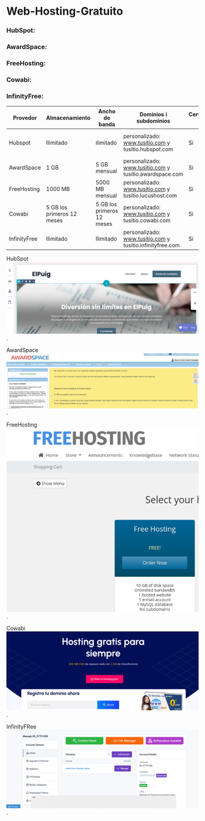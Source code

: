 # Web-Hosting-Gratuito
### HubSpot:
### AwardSpace:
### FreeHosting:
### Cowabi:
### InfinityFree:

| Provedor  | Almacenamiento | Ancho de banda | Dominios i subdominios | Certificado SSL | Publicidad | Otras caracteristicas | Enlaçe |
|-----------|----------------|----------------|------------------------|-----------------|------------|-----------------------|--------|
| Hubspot   | Ilimitado      | ilimitado| personalizado: www.tusitio.com y tusitio.hubspot.com|Si|Cursos para crear campañas publicitarias|k|www.hubspot.com|
| AwardSpace| 1 GB   |5 GB mensual|personalizado: www.tusitio.com y tusitio.awardspace.com |Si|No tiene publicidad|k|www.awardspace.com|
|FreeHosting |1000 MB  | 5000 MB mensual|personalizado: www.tusitio.com y tusitio.lucushost.com| Si|No tiene publicidad|k|www.lucushost.com
| Cowabi | 5 GB los primeros 12 meses |5 GB los primeros 12 meses|personalizado: www.tusitio.com y tusitio.cowabi.com|Si|No tiene publicidad|k|www.cowabi.com|
| InfinityFree| Ilimitado | Ilimitado|personalizado: www.tusitio.com y tusitio.infinityfree.com|Si|No tiene publicidad|k|www.infinityfree.com|

HubSpot 
![text alternatiu](1.png).

AwardSpace
![text alternatiu](2.png).

FreeHosting
![text alternatiu](3.png).

Cowabi
![text alternatiu](4.png).

InfinityFRee
![text alternatiu](5.png).
